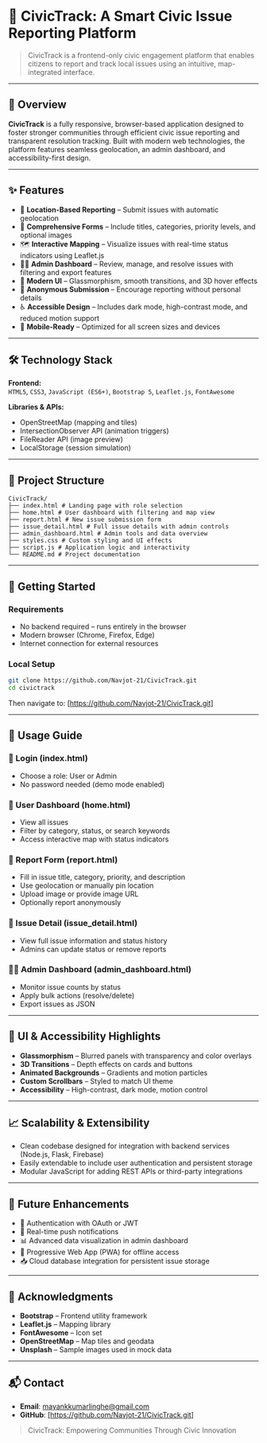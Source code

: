 # 🚀 CivicTrack: A Smart Civic Issue Reporting Platform
> CivicTrack is a frontend-only civic engagement platform that enables citizens to report and track local issues using an intuitive, map-integrated interface.

---

## 📌 Overview
**CivicTrack** is a fully responsive, browser-based application designed to foster stronger communities through efficient civic issue reporting and transparent resolution tracking. Built with modern web technologies, the platform features seamless geolocation, an admin dashboard, and accessibility-first design.

---

## ✨ Features
- 📍 **Location-Based Reporting** – Submit issues with automatic geolocation
- 📝 **Comprehensive Forms** – Include titles, categories, priority levels, and optional images
- 🗺️ **Interactive Mapping** – Visualize issues with real-time status indicators using Leaflet.js
- 🧑‍💼 **Admin Dashboard** – Review, manage, and resolve issues with filtering and export features
- 🎨 **Modern UI** – Glassmorphism, smooth transitions, and 3D hover effects
- 👀 **Anonymous Submission** – Encourage reporting without personal details
- ♿ **Accessible Design** – Includes dark mode, high-contrast mode, and reduced motion support
- 📱 **Mobile-Ready** – Optimized for all screen sizes and devices

---

## 🛠️ Technology Stack
**Frontend:**  
`HTML5`, `CSS3`, `JavaScript (ES6+)`, `Bootstrap 5`, `Leaflet.js`, `FontAwesome`  

**Libraries & APIs:**  
- OpenStreetMap (mapping and tiles)  
- IntersectionObserver API (animation triggers)  
- FileReader API (image preview)  
- LocalStorage (session simulation)  

---

## 📁 Project Structure
```plaintext
CivicTrack/
├── index.html # Landing page with role selection
├── home.html # User dashboard with filtering and map view
├── report.html # New issue submission form
├── issue_detail.html # Full issue details with admin controls
├── admin_dashboard.html # Admin tools and data overview
├── styles.css # Custom styling and UI effects
├── script.js # Application logic and interactivity
└── README.md # Project documentation
```

---

## 🚀 Getting Started
### Requirements
- No backend required – runs entirely in the browser
- Modern browser (Chrome, Firefox, Edge)
- Internet connection for external resources

### Local Setup
```bash
git clone https://github.com/Navjot-21/CivicTrack.git
cd civictrack
```
Then navigate to: [https://github.com/Navjot-21/CivicTrack.git]

---

## 📖 Usage Guide
### 🔐 Login (index.html)
- Choose a role: User or Admin
- No password needed (demo mode enabled)

### 🧭 User Dashboard (home.html)
- View all issues
- Filter by category, status, or search keywords
- Access interactive map with status indicators

### 📝 Report Form (report.html)
- Fill in issue title, category, priority, and description
- Use geolocation or manually pin location
- Upload image or provide image URL
- Optionally report anonymously

### 📂 Issue Detail (issue_detail.html)
- View full issue information and status history
- Admins can update status or remove reports

### 🧑‍💼 Admin Dashboard (admin_dashboard.html)
- Monitor issue counts by status
- Apply bulk actions (resolve/delete)
- Export issues as JSON

---

## 🎨 UI & Accessibility Highlights
- **Glassmorphism** – Blurred panels with transparency and color overlays
- **3D Transitions** – Depth effects on cards and buttons
- **Animated Backgrounds** – Gradients and motion particles
- **Custom Scrollbars** – Styled to match UI theme
- **Accessibility** – High-contrast, dark mode, motion control

---

## 📈 Scalability & Extensibility
- Clean codebase designed for integration with backend services (Node.js, Flask, Firebase)
- Easily extendable to include user authentication and persistent storage
- Modular JavaScript for adding REST APIs or third-party integrations

---

## 🚧 Future Enhancements
- 🔐 Authentication with OAuth or JWT
- 🔔 Real-time push notifications
- 📊 Advanced data visualization in admin dashboard
- 📱 Progressive Web App (PWA) for offline access
- 📥 Cloud database integration for persistent issue storage

---

## 🙏 Acknowledgments
- **Bootstrap** – Frontend utility framework
- **Leaflet.js** – Mapping library
- **FontAwesome** – Icon set
- **OpenStreetMap** – Map tiles and geodata
- **Unsplash** – Sample images used in mock data

---

## 📬 Contact
- **Email**: mayankkumarlinghe@gmail.com
- **GitHub**: [https://github.com/Navjot-21/CivicTrack.git]

> CivicTrack: Empowering Communities Through Civic Innovation
